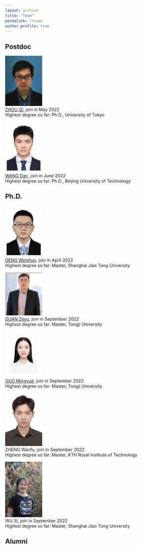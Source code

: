 ```yaml
---
layout: archive
title: "Team"
permalink: /team/
author_profile: true
---
```


## Postdoc

<img src="../images/team/Qi.jpg" width="120"> <br/>[ZHOU Qi](https://kishuqizhou.github.io/), join in May 2022<br/>Highest degree so far: Ph.D., University of Tokyo

<img src="../images/team/Dan.jpg" width="120"> <br/>[WANG Dan](https://danwang9264.github.io/), join in June 2022<br/>Highest degree so far: Ph.D., Beijing University of Technology



## Ph.D.

<img src="../images/team/Weishun.jpg" width="120"> <br/>[DENG Weishun](https://weishundeng.github.io/), join in April 2022<br/>Highest degree so far: Master, Shanghai Jiao Tong University

<img src="../images/team/Zeyu.jpg" width="120"> <br/>[DUAN Zeyu](https://zyduan-neptune.github.io/ZyDuan.github.io/), join in September 2022<br/>Highest degree so far: Master, Tongji University

<img src="../images/team/Mingyue2.jpg" width="120"> <br/>[GUO Mingyue](https://lunaguo.github.io/), join in September 2022<br/>Highest degree so far: Master, Tongji University

<img src="../images/team/Wanfu.jpg" width="120"> <br/>ZHENG Wanfu, join in September 2022<br/>Highest degree so far: Master, KTH Royal Institute of Technology

<img src="../images/team/Si.jpg" width="120"> <br/>WU Si, join in September 2022<br/>Highest degree so far: Master, Shanghai Jiao Tong University



## Alumni

